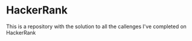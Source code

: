 # HackerRank
This is a repository with the solution to all the callenges I've completed on HackerRank
